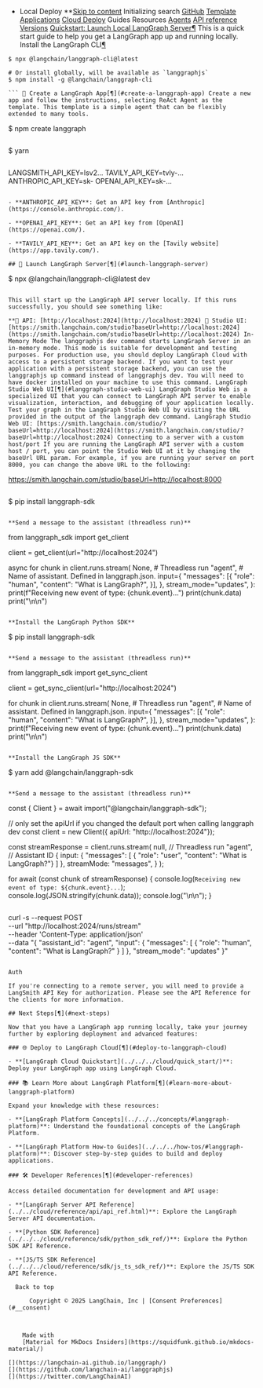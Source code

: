 - Local Deploy **[Skip to content](#quickstart-launch-local-langgraph-server) Initializing search [GitHub](https://github.com/langchain-ai/langgraphjs) [Template Applications](../../../concepts/template_applications/) [Cloud Deploy](../../../cloud/quick_start/) Guides Resources [Agents](../../../agents/overview/) [API reference](../../../reference/) [Versions](../../../versions/) [Quickstart: Launch Local LangGraph Server¶](#quickstart-launch-local-langgraph-server) This is a quick start guide to help you get a LangGraph app up and running locally. Install the LangGraph CLI[¶](#install-the-langgraph-cli)

```
$ npx @langchain/langgraph-cli@latest

# Or install globally, will be available as `langgraphjs`
$ npm install -g @langchain/langgraph-cli

``` 🌱 Create a LangGraph App[¶](#create-a-langgraph-app) Create a new app and follow the instructions, selecting ReAct Agent as the template. This template is a simple agent that can be flexibly extended to many tools.

```
$ npm create langgraph

``` Install Dependencies[¶](#install-dependencies) In the root of your new LangGraph app, install the dependencies in edit mode so your local changes are used by the server:

```
$ yarn

``` Create a .env file[¶](#create-a-env-file) You will find a .env.example in the root of your new LangGraph app. Create a .env file in the root of your new LangGraph app and copy the contents of the .env.example file into it, filling in the necessary API keys:

```
LANGSMITH_API_KEY=lsv2...
TAVILY_API_KEY=tvly-...
ANTHROPIC_API_KEY=sk-
OPENAI_API_KEY=sk-...

``` Get API Keys LANGSMITH_API_KEY**: Go to the [LangSmith Settings page](https://smith.langchain.com/settings). Then clck **Create API Key**.

- **ANTHROPIC_API_KEY**: Get an API key from [Anthropic](https://console.anthropic.com/).

- **OPENAI_API_KEY**: Get an API key from [OpenAI](https://openai.com/).

- **TAVILY_API_KEY**: Get an API key on the [Tavily website](https://app.tavily.com/).

## 🚀 Launch LangGraph Server[¶](#launch-langgraph-server)

```
$ npx @langchain/langgraph-cli@latest dev

```

This will start up the LangGraph API server locally. If this runs successfully, you should see something like:

**🚀 API: [http://localhost:2024](http://localhost:2024) 🎨 Studio UI: [https://smith.langchain.com/studio?baseUrl=http://localhost:2024](https://smith.langchain.com/studio?baseUrl=http://localhost:2024) In-Memory Mode The langgraphjs dev command starts LangGraph Server in an in-memory mode. This mode is suitable for development and testing purposes. For production use, you should deploy LangGraph Cloud with access to a persistent storage backend. If you want to test your application with a persistent storage backend, you can use the langgraphjs up command instead of langgraphjs dev. You will need to have docker installed on your machine to use this command. LangGraph Studio Web UI[¶](#langgraph-studio-web-ui) LangGraph Studio Web is a specialized UI that you can connect to LangGraph API server to enable visualization, interaction, and debugging of your application locally. Test your graph in the LangGraph Studio Web UI by visiting the URL provided in the output of the langgraph dev command. LangGraph Studio Web UI: [https://smith.langchain.com/studio/?baseUrl=http://localhost:2024](https://smith.langchain.com/studio/?baseUrl=http://localhost:2024) Connecting to a server with a custom host/port If you are running the LangGraph API server with a custom host / port, you can point the Studio Web UI at it by changing the baseUrl URL param. For example, if you are running your server on port 8000, you can change the above URL to the following:

```
https://smith.langchain.com/studio/baseUrl=http://localhost:8000

``` Safari Compatibility Currently, LangGraph Studio Web does not support Safari when running a server locally. Test the API[¶](#test-the-api) Python SDK (Async)Python SDK (Sync)Javascript SDKRest API Install the LangGraph Python SDK**

```
$ pip install langgraph-sdk

```

**Send a message to the assistant (threadless run)**

```
from langgraph_sdk import get_client

client = get_client(url="http://localhost:2024")

async for chunk in client.runs.stream(
    None,  # Threadless run
    "agent", # Name of assistant. Defined in langgraph.json.
    input={
        "messages": [{
            "role": "human",
            "content": "What is LangGraph?",
        }],
    },
    stream_mode="updates",
):
    print(f"Receiving new event of type: {chunk.event}...")
    print(chunk.data)
    print("\n\n")

```

**Install the LangGraph Python SDK**

```
$ pip install langgraph-sdk

```

**Send a message to the assistant (threadless run)**

```
from langgraph_sdk import get_sync_client

client = get_sync_client(url="http://localhost:2024")

for chunk in client.runs.stream(
    None,  # Threadless run
    "agent", # Name of assistant. Defined in langgraph.json.
    input={
        "messages": [{
            "role": "human",
            "content": "What is LangGraph?",
        }],
    },
    stream_mode="updates",
):
    print(f"Receiving new event of type: {chunk.event}...")
    print(chunk.data)
    print("\n\n")

```

**Install the LangGraph JS SDK**

```
$ yarn add @langchain/langgraph-sdk

```

**Send a message to the assistant (threadless run)**

```
const { Client } = await import("@langchain/langgraph-sdk");

// only set the apiUrl if you changed the default port when calling langgraph dev
const client = new Client({ apiUrl: "http://localhost:2024"});

const streamResponse = client.runs.stream(
    null, // Threadless run
    "agent", // Assistant ID
    {
        input: {
            "messages": [
                { "role": "user", "content": "What is LangGraph?"}
            ]
        },
        streamMode: "messages",
    }
);

for await (const chunk of streamResponse) {
    console.log(`Receiving new event of type: ${chunk.event}...`);
    console.log(JSON.stringify(chunk.data));
    console.log("\n\n");
}

```

```
curl -s --request POST \
    --url "http://localhost:2024/runs/stream" \
    --header 'Content-Type: application/json' \
    --data "{
        \"assistant_id\": \"agent\",
        \"input\": {
            \"messages\": [
                {
                    \"role\": \"human\",
                    \"content\": \"What is LangGraph?\"
                }
            ]
        },
        \"stream_mode\": \"updates\"
    }"

```

Auth

If you're connecting to a remote server, you will need to provide a LangSmith API Key for authorization. Please see the API Reference for the clients for more information.

## Next Steps[¶](#next-steps)

Now that you have a LangGraph app running locally, take your journey further by exploring deployment and advanced features:

### 🌐 Deploy to LangGraph Cloud[¶](#deploy-to-langgraph-cloud)

- **[LangGraph Cloud Quickstart](../../../cloud/quick_start/)**: Deploy your LangGraph app using LangGraph Cloud.

### 📚 Learn More about LangGraph Platform[¶](#learn-more-about-langgraph-platform)

Expand your knowledge with these resources:

- **[LangGraph Platform Concepts](../../../concepts/#langgraph-platform)**: Understand the foundational concepts of the LangGraph Platform.

- **[LangGraph Platform How-to Guides](../../../how-tos/#langgraph-platform)**: Discover step-by-step guides to build and deploy applications.

### 🛠️ Developer References[¶](#developer-references)

Access detailed documentation for development and API usage:

- **[LangGraph Server API Reference](../../cloud/reference/api/api_ref.html)**: Explore the LangGraph Server API documentation.

- **[Python SDK Reference](../../../cloud/reference/sdk/python_sdk_ref/)**: Explore the Python SDK API Reference.

- **[JS/TS SDK Reference](../../../cloud/reference/sdk/js_ts_sdk_ref/)**: Explore the JS/TS SDK API Reference.

  Back to top

      Copyright © 2025 LangChain, Inc | [Consent Preferences](#__consent)



    Made with
    [Material for MkDocs Insiders](https://squidfunk.github.io/mkdocs-material/)

[](https://langchain-ai.github.io/langgraph/)
[](https://github.com/langchain-ai/langgraphjs)
[](https://twitter.com/LangChainAI)